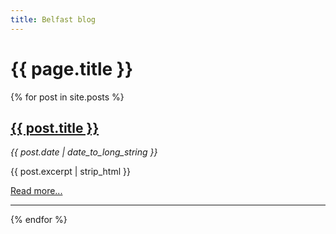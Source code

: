 ```yaml
---
title: Belfast blog
---
```


# {{ page.title }}

{% for post in site.posts %}
  <h2><a href="{{ post.url }}">{{ post.title }}</a></h2>
  <i>{{ post.date | date_to_long_string }}</i>
  <p>{{ post.excerpt | strip_html }}</p>
  <a href="{{ post.url }}">Read more...</a>
  <hr>
{% endfor %}
